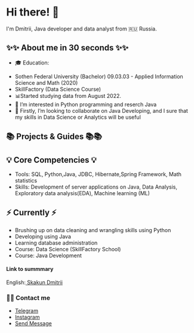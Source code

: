# Hi there! :wave:

I'm Dmitrii, Java developer and data analyst from :ru: Russia.

<!-- ![Top languages](https://github-readme-stats.vercel.app/api/top-langs/?username=dI98Sk&layout=compact) --> 

## ✨✨ About me in 30 seconds ✨✨ 
* 🎓 Education:
- Sothen Federal University (Bachelor)  09.03.03 - Applied Information Science and Math (2020)
- SkillFactory (Data Science Course)
- 📊Started studying data from August 2022.
- 👀 I’m interested in Python programming and reserch Java
- 💞️ Firstly, I’m looking to collaborate on Java Developing, and I sure that my skills in Data Science or Analytics will be useful


## 📚 Projects & Guides 📚📚

<!---
- For my portfolio guide, click (link)
- How to transition into Data Analytics? Click (link)
--->
## 💡 Core Competencies 💡
- Tools: SQL, Python,Java, JDBC, Hibernate,Spring Framework, Math statistics
- Skills:  Development of server applications on Java, Data Analysis,  Exploratory data analysis(EDA), Machine learning (ML)

## ⚡️ Currently ⚡️
- Brushing up on data cleaning and wrangling skills using Python
- Developing using Java
- Learning database administration
- Course: Data Science (SkillFactory School)
- Course: Java Development 

#### Link to summmary
English:[ Skakun Dmitrii](https://drive.google.com/file/d/1pa4oSOqRaX9lhRP3Z4VH8BKEoVJq9UIT/view?usp=sharing)

### 🙌🏻 Contact me
- [Telegram](https://t.me/DimaSkak485)
- [Instagram](https://www.instagram.com/skakun_dr/)
- <a href="mailto:skakundima.458@gmail.com">Send Message</a>


<!---
dI98Sk/dI98Sk is a ✨ special ✨ repository because its `README.md` (this file) appears on your GitHub profile.
You can click the Preview link to take a look at your changes.
--->
